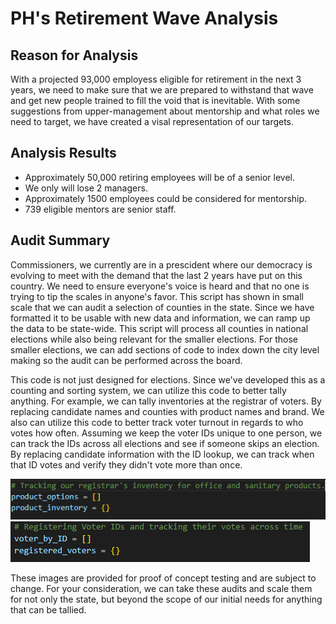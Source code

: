 # PH's Retirement Wave Analysis
## Reason for Analysis

With a projected 93,000 employess eligible for retirement in the next 3 years, we need to make sure that we are prepared to withstand that wave and get new people trained to fill the void that is inevitable. With some suggestions from upper-management about mentorship and what roles we need to target, we have created a visal representation of our targets.

## Analysis Results
- Approximately 50,000 retiring employees will be of a senior level.
- We only will lose 2 managers.
- Approximately 1500 employees could be considered for mentorship.
- 739 eligible mentors are senior staff.

## Audit Summary
Commissioners, we currently are in a prescident where our democracy is evolving to meet with the demand that the last 2 years have put on this country. We need to ensure everyone's voice is heard and that no one is trying to tip the scales in anyone's favor. This script has shown in small scale that we can audit a selection of counties in the state. Since we have formatted it to be usable with new data and information, we can ramp up the data to be state-wide. This script will process all counties in national elections while also being relevant for the smaller elections. For those smaller elections, we can add sections of code to index down the city level making so the audit can be performed across the board.

This code is not just designed for elections. Since we've developed this as a counting and sorting system, we can utilize this code to better tally anything. For example, we can tally inventories at the registrar of voters. By replacing candidate names and counties with product names and brand. We also can utilize this code to better track voter turnout in regards to who votes how often. Assuming we keep the voter IDs unique to one person, we can track the IDs across all elections and see if someone skips an election. By replacing candidate information with the ID lookup, we can track when that ID votes and verify they didn't vote more than once.

![Inventory](https://github.com/Atros04/Election-Analysis/blob/main/Resources/Alt%20Code%201.PNG) ![Voter IDs](https://github.com/Atros04/Election-Analysis/blob/main/Resources/Alt%20Code%202.PNG)

These images are provided for proof of concept testing and are subject to change. For your consideration, we can take these audits and scale them for not only the state, but beyond the scope of our initial needs for anything that can be tallied.
